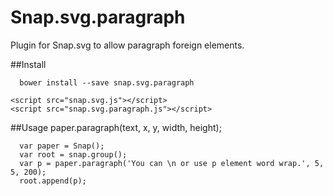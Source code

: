 # Snap.svg.paragraph
Plugin for Snap.svg to allow paragraph foreign elements.  

##Install 
````
  bower install --save snap.svg.paragraph
````

````
<script src="snap.svg.js"></script>
<script src="snap.svg.paragraph.js"></script>
````

##Usage
paper.paragraph(text, x, y, width, height);
````
  var paper = Snap();
  var root = snap.group();
  var p = paper.paragraph('You can \n or use p element word wrap.', 5, 5, 200);
  root.append(p);
````



  
